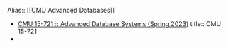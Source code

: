 Alias:: [[CMU Advanced Databases]]

- [CMU 15-721 :: Advanced Database Systems (Spring 2023)](https://15721.courses.cs.cmu.edu/spring2023/)
  title:: CMU 15-721
-